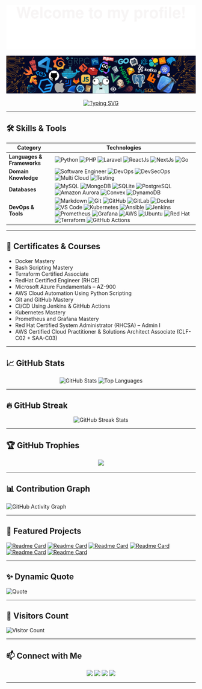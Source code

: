 <!-- Top Decorative Banner -->
![](assets/Bottom_up.svg)

<!-- Header Image -->
<p align="center">
  <img src="assets/src/header_.png" alt="header image" />
</p>

<!-- Typing Animation -->
<p align="center">
  <a href="https://git.io/typing-svg">
    <img src="https://readme-typing-svg.herokuapp.com?color=%23FFFFFF&center=true&vCenter=true&width=600&height=80&duration=4000&pause=1000&font=Fira%20Code&lines=Hi+there+👋,+I+am+Alfatih+Abdalla;Welcome+to+My+Profile!;Over+10+years+of+programming+experience;Always+learning+new+things;Machine+Learning,+DevOps,+MicroServices!" alt="Typing SVG" />
  </a>
</p>

---

## 🛠 Skills & Tools

| **Category**         | **Technologies** |
|----------------------|------------------|
| **Languages & Frameworks** | ![Python](https://img.shields.io/badge/-Python-3776AB?style=flat&logo=Python&logoColor=white) ![PHP](https://img.shields.io/badge/-PHP-444444?style=flat&logo=PHP) ![Laravel](https://img.shields.io/badge/-Laravel-444444?style=flat&logo=Laravel) ![ReactJs](https://img.shields.io/badge/-ReactJs-61DAFB?style=flat&logo=react&logoColor=white) ![NextJs](https://img.shields.io/badge/-NextJs-000000?style=flat&logo=next.js&logoColor=white) ![Go](https://img.shields.io/badge/-Go-00ADD8?style=flat&logo=go&logoColor=white) |
| **Domain Knowledge** | ![Software Engineer](https://img.shields.io/badge/-Software%20Engineer-2E8B57?style=flat&logoColor=white) ![DevOps](https://img.shields.io/badge/-DevOps-0A66C2?style=flat&logoColor=white) ![DevSecOps](https://img.shields.io/badge/-DevSecOps-8B0000?style=flat&logoColor=white) ![Multi Cloud](https://img.shields.io/badge/-Multi%20Cloud-6A5ACD?style=flat&logoColor=white) ![Testing](https://img.shields.io/badge/-Testing-FF1493?style=flat&logoColor=white) |
| **Databases**        | ![MySQL](https://img.shields.io/badge/-MySQL-444444?style=flat&logo=MySQL) ![MongoDB](https://img.shields.io/badge/-MongoDB-444444?style=flat&logo=MongoDB) ![SQLite](https://img.shields.io/badge/-SQLite-444444?style=flat&logo=SQLite) ![PostgreSQL](https://img.shields.io/badge/-PostgreSQL-336791?style=flat&logo=postgresql&logoColor=white) ![Amazon Aurora](https://img.shields.io/badge/-Amazon%20Aurora-232F3E?style=flat&logo=amazon-aws&logoColor=white) ![Convex](https://img.shields.io/badge/-Convex-000000?style=flat&logo=convex&logoColor=white) ![DynamoDB](https://img.shields.io/badge/-DynamoDB-4053D6?style=flat&logo=amazondynamodb&logoColor=white) |
| **DevOps & Tools**   | ![Markdown](https://img.shields.io/badge/-Markdown-2088FF?style=flat&logo=Markdown&logoColor=white) ![Git](https://img.shields.io/badge/-Git-004400?style=flat&logo=git) ![GitHub](https://img.shields.io/badge/-GitHub-444444?style=flat&logo=github) ![GitLab](https://img.shields.io/badge/-GitLab-444444?style=flat&logo=GitLab) ![Docker](https://img.shields.io/badge/-Docker-2496ED?style=flat&logo=docker&logoColor=white) ![VS Code](https://img.shields.io/badge/-VS%20Code-007ACC?style=flat&logo=visual-studio-code&logoColor=white) ![Kubernetes](https://img.shields.io/badge/-Kubernetes-326CE5?style=flat&logo=kubernetes&logoColor=white) ![Ansible](https://img.shields.io/badge/-Ansible-000000?style=flat&logo=ansible&logoColor=white) ![Jenkins](https://img.shields.io/badge/-Jenkins-D24939?style=flat&logo=jenkins&logoColor=white) ![Prometheus](https://img.shields.io/badge/-Prometheus-E6522C?style=flat&logo=prometheus&logoColor=white) ![Grafana](https://img.shields.io/badge/-Grafana-F46800?style=flat&logo=grafana&logoColor=white) ![AWS](https://img.shields.io/badge/-AWS-FF9900?style=flat&logo=amazonaws&logoColor=white) ![Ubuntu](https://img.shields.io/badge/-Ubuntu-E95420?style=flat&logo=ubuntu&logoColor=white) ![Red Hat](https://img.shields.io/badge/-Red%20Hat-CC0000?style=flat&logo=red-hat&logoColor=white) ![Terraform](https://img.shields.io/badge/-Terraform-844FBA?style=flat&logo=terraform&logoColor=white) ![GitHub Actions](https://img.shields.io/badge/-GitHub%20Actions-2088FF?style=flat&logo=githubactions&logoColor=white) |

---

## 📜 Certificates & Courses

- Docker Mastery  
- Bash Scripting Mastery  
- Terraform Certified Associate  
- RedHat Certified Engineer (RHCE)  
- Microsoft Azure Fundamentals – AZ-900  
- AWS Cloud Automation Using Python Scripting  
- Git and GitHub Mastery  
- CI/CD Using Jenkins & GitHub Actions  
- Kubernetes Mastery  
- Prometheus and Grafana Mastery  
- Red Hat Certified System Administrator (RHCSA) – Admin I  
- AWS Certified Cloud Practitioner & Solutions Architect Associate (CLF-C02 + SAA-C03)  

---

## 📈 GitHub Stats

<p align="center">
  <img src="https://github-readme-stats.vercel.app/api?username=fatihg80&show_icons=true&theme=tokyonight" alt="GitHub Stats" height="160" />
  <img src="https://github-readme-stats.vercel.app/api/top-langs/?username=fatihg80&layout=compact&theme=tokyonight" alt="Top Languages" height="160" />
</p>

---

## 🔥 GitHub Streak

<p align="center">
  <img src="https://github-readme-streak-stats.herokuapp.com/?user=fatihg80&theme=tokyonight" alt="GitHub Streak Stats" />
</p>

---

## 🏆 GitHub Trophies

<p align="center">
  <img src="https://github-profile-trophy.vercel.app/?username=fatihg80&theme=tokyonight&row=1&column=6" />
</p>

---

## 📊 Contribution Graph

![GitHub Activity Graph](https://github-readme-activity-graph.vercel.app/graph?username=fatihg80&theme=tokyo-night)

---


## 📌 Featured Projects

[![Readme Card](https://github-readme-stats.vercel.app/api/pin/?username=fatihg80&repo=fullstack-nextjs-mongodb-devops-boilerplate&theme=tokyonight)](https://github.com/fatihg80/fullstack-nextjs-mongodb-devops-boilerplate)
[![Readme Card](https://github-readme-stats.vercel.app/api/pin/?username=fatihg80&repo=ansible-jinja2-nginx-project&theme=tokyonight)](https://github.com/fatihg80/ansible-jinja2-nginx-project)
[![Readme Card](https://github-readme-stats.vercel.app/api/pin/?username=fatihg80&repo=Fullstack-User-Management-CRUD-App-with-Go-MySql-Next.js&theme=tokyonight)](https://github.com/fatihg80/Fullstack-User-Management-CRUD-App-with-Go-MySql-Next.js)
[![Readme Card](https://github-readme-stats.vercel.app/api/pin/?username=fatihg80&repo=taskmaster-golang&theme=tokyonight)](https://github.com/fatihg80/taskmaster-golang)
[![Readme Card](https://github-readme-stats.vercel.app/api/pin/?username=fatihg80&repo=LMS-Nextjs&theme=tokyonight)](https://github.com/fatihg80/LMS-Nextjs)
[![Readme Card](https://github-readme-stats.vercel.app/api/pin/?username=fatihg80&repo=n8n-free-automation-templates-5000&theme=tokyonight)](https://github.com/fatihg80/n8n-free-automation-templates-5000)


---

## ✨ Dynamic Quote

![Quote](https://quotes-github-readme.vercel.app/api?type=horizontal&theme=tokyonight)


---

## 👀 Visitors Count

![Visitor Count](https://komarev.com/ghpvc/?username=fatihg80&color=blue)


---


## 📫 Connect with Me

<p align="center">
  <a href="https://github.com/fatihg80"><img src="https://img.shields.io/badge/GitHub-444444?style=flat&logo=github&logoColor=white" /></a>
  <a href="https://fabdalla.dev"><img src="https://img.shields.io/badge/Resume-444444?style=flat&logo=resume&logoColor=white" /></a>
  <a href="https://www.linkedin.com/in/alfatihabdalla/"><img src="https://img.shields.io/badge/LinkedIn-0077B5?style=flat&logo=linkedin&logoColor=white" /></a>
  <a href="mailto:fabdalla782@gmail.com"><img src="https://img.shields.io/badge/Email-D14836?style=flat&logo=gmail&logoColor=white" /></a>
</p>

---
